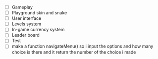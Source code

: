 - [ ] Gameplay
- [ ] Playground skin and snake
- [ ] User interface
- [ ] Levels system
- [ ] In-game currency system
- [ ] Leader board
- [ ] Test
- [ ] make a function navigateMenu() so i input the options and how many choice is there and it return the number of the choice i made
